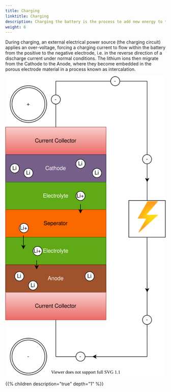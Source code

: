 ```yaml
---
title: Charging
linktitle: Charging
description: Charging the battery is the process to add new energy to the battery.
weight: 6
---
```

<!-- markdownlint-disable MD033 -->
During charging, an external electrical power source (the charging circuit) applies an over-voltage, forcing a charging current to flow within the battery from the positive to the negative electrode, i.e. in the reverse direction of a discharge current under normal conditions. The lithium ions then migrate from the Cathode to the Anode, where they become embedded in the porous electrode material in a process known as intercalation.

![Battery charging](batteryconceptcharging.drawio.svg "Charging process")

{{% children description="true" depth="1" %}}
